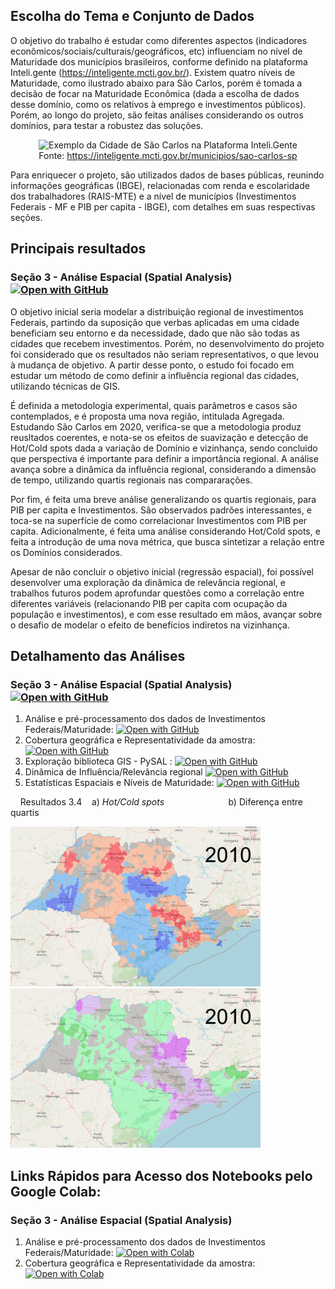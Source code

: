 ## Escolha do Tema e Conjunto de Dados

O objetivo do trabalho é estudar como diferentes aspectos (indicadores econômicos/sociais/culturais/geográficos, etc) influenciam no nível de Maturidade dos municípios brasileiros, conforme definido na plataforma Inteli.gente (https://inteligente.mcti.gov.br/). Existem quatro níveis de Maturidade, como ilustrado abaixo para São Carlos, porém é tomada a decisão de focar na Maturidade Econômica (dada a escolha de dados desse domínio, como os relativos à emprego e investimentos públicos). Porém, ao longo do projeto, são feitas análises considerando os outros domínios, para testar a robustez das soluções.

<p align="center">
  <img src="images/inteli.gente.png" height="250" title="Exemplo da Cidade de São Carlos na Plataforma Inteli.Gente">
  <br>
  <a>Fonte: </a>
  <a href="https://inteligente.mcti.gov.br/municipios/sao-carlos-sp">https://inteligente.mcti.gov.br/municipios/sao-carlos-sp<a/>
</p>

Para enriquecer o projeto, são utilizados dados de bases públicas, reunindo informações geográficas (IBGE), relacionadas com renda e escolaridade dos trabalhadores (RAIS-MTE) e a nível de municípios (Investimentos Federais - MF e PIB per capita - IBGE), com detalhes em suas respectivas seções.

## Principais resultados

### Seção 3 - Análise Espacial (Spatial Analysis) [![Open with GitHub](https://img.shields.io/badge/Open_In_GitHub-%23121011.svg?logo=github&logoColor=white)](https://github.com/arthurhirez/Pratica-Ciencia-Dados-II/tree/main/docs/3.Spatial%20Analysis)
O objetivo inicial seria modelar a distribuição regional de investimentos Federais, partindo da suposição que verbas aplicadas em uma cidade beneficiam seu entorno e da necessidade, dado que não são todas as cidades que recebem investimentos. Porém, no desenvolvimento do projeto foi considerado que os resultados não seriam representativos, o que levou à mudança de objetivo. A partir desse ponto, o estudo foi focado em estudar um método de como definir a influência regional das cidades, utilizando técnicas de GIS.

É definida a metodologia experimental, quais parâmetros e casos são contemplados, e é proposta uma nova região, intitulada Agregada. Estudando São Carlos em 2020, verifica-se que a metodologia produz reusltados coerentes, e nota-se os efeitos de suavização e detecção de Hot/Cold spots dada a variação de Domínio e vizinhança, sendo concluido que perspectiva é importante para definir a importância regional. A análise avança sobre a dinâmica da influência regional, considerando a dimensão de tempo, utilizando quartis regionais nas compararações.

Por fim, é feita uma breve análise generalizando os quartis regionais, para PIB per capita e Investimentos. Sâo observados padrões interessantes, e toca-se na superfície de como correlacionar Investimentos com PIB per capita. Adicionalmente, é feita uma análise considerando Hot/Cold spots, e feita a introdução de uma nova métrica, que busca sintetizar a relação entre os Domínios considerados. 

Apesar de não concluir o objetivo inicial (regressão espacial), foi possível desenvolver uma exploração da dinâmica de relevância regional, e trabalhos futuros podem aprofundar questões como a correlação entre diferentes variáveis (relacionando PIB per capita com ocupação da população e investimentos), e com esse resultado em mãos, avançar sobre o desafio de modelar o efeito de benefícios indiretos na vizinhança.

## Detalhamento das Análises

### Seção 3 - Análise Espacial (Spatial Analysis) [![Open with GitHub](https://img.shields.io/badge/Open_In_GitHub-%23121011.svg?logo=github&logoColor=white)](https://github.com/arthurhirez/Pratica-Ciencia-Dados-II/tree/main/docs/3.Spatial%20Analysis)
1. Análise e pré-processamento dos dados de Investimentos Federais/Maturidade: [![Open with GitHub](https://img.shields.io/badge/Open_In_GitHub-%23121011.svg?logo=github&logoColor=white)](https://github.com/arthurhirez/Pratica-Ciencia-Dados-II/tree/main/docs/3.Spatial%20Analysis/3.1%20An%C3%A1lise%20Explorat%C3%B3ria) 
2. Cobertura geográfica e Representatividade da amostra: [![Open with GitHub](https://img.shields.io/badge/Open_In_GitHub-%23121011.svg?logo=github&logoColor=white)](https://github.com/arthurhirez/Pratica-Ciencia-Dados-II/tree/main/docs/3.Spatial%20Analysis/3.2%20Avalia%C3%A7%C3%A3o%20Amostragem) 
3.  Exploração biblioteca GIS - PySAL : [![Open with GitHub](https://img.shields.io/badge/Open_In_GitHub-%23121011.svg?logo=github&logoColor=white)](https://github.com/arthurhirez/Pratica-Ciencia-Dados-II/tree/main/docs/3.Spatial%20Analysis/3.3%20Estudo%20biblioteca%20Pysal)
4. Dinâmica de Influência/Relevância regional [![Open with GitHub](https://img.shields.io/badge/Open_In_GitHub-%23121011.svg?logo=github&logoColor=white)](https://github.com/arthurhirez/Pratica-Ciencia-Dados-II/tree/main/docs/3.Spatial%20Analysis/3.4%20An%C3%A1lise%20Espacial) 
5. Estatísticas Espaciais e Níveis de Maturidade: [![Open with GitHub](https://img.shields.io/badge/Open_In_GitHub-%23121011.svg?logo=github&logoColor=white)](https://github.com/arthurhirez/Pratica-Ciencia-Dados-II/tree/main/docs/3.Spatial%20Analysis/3.5%20Rela%C3%A7%C3%A3o%20com%20n%C3%ADveis%20de%20Maturidade)


&nbsp;&nbsp;&nbsp;&nbsp;Resultados 3.4 &nbsp;&nbsp; a) *Hot/Cold spots*  &nbsp;&nbsp;&nbsp;&nbsp;&nbsp;&nbsp;&nbsp;&nbsp;&nbsp;&nbsp;&nbsp;&nbsp;&nbsp;&nbsp;&nbsp;&nbsp;&nbsp;&nbsp;&nbsp;&nbsp;&nbsp;&nbsp;&nbsp;&nbsp; b) Diferença entre quartis
<p float="left">
  <img src="docs/3.Spatial Analysis/imgs/base_pib_spot.gif" width="400" />
  <img src="docs/3.Spatial Analysis/imgs/base_pib_diff.gif" width="400" /> 
</p>


## Links Rápidos para Acesso dos Notebooks pelo Google Colab:

### Seção 3 - Análise Espacial (Spatial Analysis)
1. Análise e pré-processamento dos dados de Investimentos Federais/Maturidade: [![Open with Colab](https://img.shields.io/badge/Open_In_Colab-0?logo=GoogleColab&color=525252)](https://colab.research.google.com/drive/1H-UFlUElqIZPWiZx-WbYY11HoXHjqUUM)
2. Cobertura geográfica e Representatividade da amostra: [![Open with Colab](https://img.shields.io/badge/Open_In_Colab-0?logo=GoogleColab&color=525252)](https://colab.research.google.com/drive/1tmKiPSczKZzR_CaihnKU_KZziBKatHvG)




